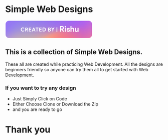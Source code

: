 # Simple Web Designs

![Rishu is Hero ](https://github.com/rishu541/02-Learning-Web-Development/blob/master/ReadMe%20file%20Resouce/createbyrishu.png)

## This is a collection of Simple Web Designs.

These all are created while practicing Web Development. All the designs are beginners friendly so anyone can try them all to get started with Web Development.

### If you want to try any design

- Just Simply Click on Code
- Either Choose Clone or Download the Zip
- and you are ready to go

# Thank you
